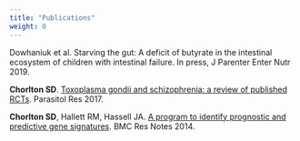 ```yaml
---
title: "Publications"
weight: 0
---
```


Dowhaniuk et al. Starving the gut: A deficit of butyrate in the intestinal ecosystem of children with intestinal failure. In press, J Parenter Enter Nutr 2019.

**Chorlton SD**. [Toxoplasma gondii and schizophrenia: a review of published RCTs](http://rdcu.be/tBHx). Parasitol Res 2017.

**Chorlton SD**, Hallett RM, Hassell JA. [A program to identify prognostic and predictive gene signatures](https://bmcresnotes.biomedcentral.com/articles/10.1186/1756-0500-7-546). BMC Res Notes 2014.

